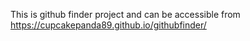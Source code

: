 This is github finder project and can be accessible from https://cupcakepanda89.github.io/githubfinder/
